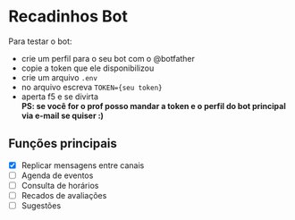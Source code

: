 # Recadinhos Bot
Para testar o bot:   
* crie um perfil para o seu bot com o @botfather
* copie a token que ele disponibilizou
* crie um arquivo `.env`
* no arquivo escreva `TOKEN={seu token}`
* aperta f5 e se divirta   
**PS: se você for o prof posso mandar a token e o perfil do bot principal via e-mail se quiser :)**

## Funções principais

- [x] Replicar mensagens entre canais
- [ ] Agenda de eventos
- [ ] Consulta de horários
- [ ] Recados de avaliações
- [ ] Sugestões